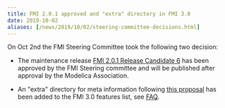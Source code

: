 ```yaml
---
title: FMI 2.0.1 approved and "extra" directory in FMI 3.0
date: 2019-10-02
aliases: [/news/2019/10/02/steering-committee-decisions.html]
---
```


On Oct 2nd the FMI Steering Committee took the following two decision:

* The maintenance release [FMI 2.0.1 Release Candidate 6](https://github.com/modelica/fmi-standard/releases/tag/v2.0.1-rc.6) has been approved by the FMI Steering committee and will be published after approval by the Modelica Association.

* An "extra" directory for meta information following [this proposal](https://github.com/modelica/fmi-standard/pull/586) has been added to the FMI 3.0 features list, see [FAQ](/faq).
